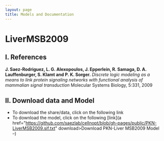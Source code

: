 ```yaml
---
layout: page
title: Models and Documentation
---
```


# LiverMSB2009

## I. References
**J. Saez-Rodriguez, L. G. Alexopoulos, J. Epperlein, R. Samaga, D. A. Lauffenburger, S. Klamt and P. K. Sorger.** *Discrete logic modeling as a means to link protein signaling networks with functional analysis of mammalian signal transduction* Molecular Systems Biology, 5:331, 2009

## II. Download data and Model
* To download the share/data, click on the following link
* To download the model, click on the following [link](a href="https://github.com/saezlab/cellnopt/blob/gh-pages/public/PKN-LiverMSB2009.sif.txt" download>Download PKN-Liver MSB2009 Model</a> –)
